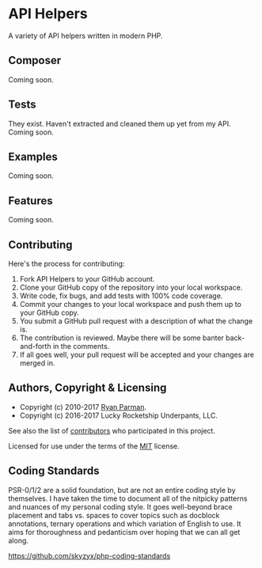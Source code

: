 # API Helpers

A variety of API helpers written in modern PHP.


## Composer

Coming soon.


## Tests

They exist. Haven't extracted and cleaned them up yet from my API. Coming soon.


## Examples

Coming soon.


## Features

Coming soon.


## Contributing
Here's the process for contributing:

1. Fork API Helpers to your GitHub account.
2. Clone your GitHub copy of the repository into your local workspace.
3. Write code, fix bugs, and add tests with 100% code coverage.
4. Commit your changes to your local workspace and push them up to your GitHub copy.
5. You submit a GitHub pull request with a description of what the change is.
6. The contribution is reviewed. Maybe there will be some banter back-and-forth in the comments.
7. If all goes well, your pull request will be accepted and your changes are merged in.


## Authors, Copyright & Licensing

* Copyright (c) 2010-2017 [Ryan Parman](http://ryanparman.com).
* Copyright (c) 2016-2017 Lucky Rocketship Underpants, LLC.

See also the list of [contributors](https://github.com/skyzyx/api-helpers/contributors) who participated in this project.

Licensed for use under the terms of the [MIT] license.


## Coding Standards

PSR-0/1/2 are a solid foundation, but are not an entire coding style by themselves. I have taken the time to document all of the nitpicky patterns and nuances of my personal coding style. It goes well-beyond brace placement and tabs vs. spaces to cover topics such as docblock annotations, ternary operations and which variation of English to use. It aims for thoroughness and pedanticism over hoping that we can all get along.

<https://github.com/skyzyx/php-coding-standards>

  [PHP]: http://php.net
  [Composer]: https://getcomposer.org
  [MIT]: http://www.opensource.org/licenses/mit-license.php
  [Apache 2.0]: http://opensource.org/licenses/Apache-2.0
